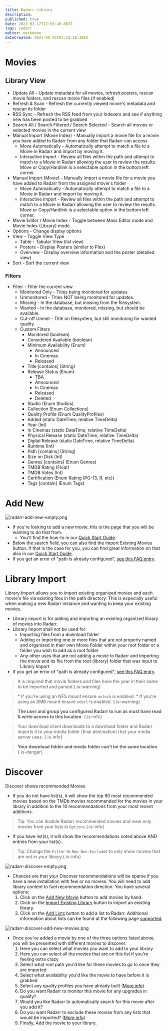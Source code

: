 ```yaml
---
title: Radarr Library
description: 
published: true
date: 2022-03-17T12:55:49.087Z
tags: radarr
editor: markdown
dateCreated: 2021-05-25T01:24:18.386Z
---
```


# Movies

## Library View

  - Update All - Update metadata for all movies, refresh posters, rescan movie folders, and rescan movie files (if enabled)
  - Refresh & Scan - Refresh the currently viewed movie's metadata and rescan its folder
  - RSS Sync - Refresh the RSS feed from your Indexers and see if anything new has been posted to be grabbed
  - Search All / Search Filtered / Search Selected - Search all movies or selected movies in the current view
  - Manual Import (Movie Index) - Manually import a movie file for a movie you have added to Radarr from any folder that Radarr can access
    - Move Automatically -  Automatically attempt to match a file to a Movie in Radarr and import by moving it.
    - Interactive Import -  Review all files within the path and attempt to match to a Movie in Radarr allowing the user to review the results. Move or Copy/Hardlink is a selectable option in the bottom left corner.
  - Manual Import (Movie) - Manually import a movie file for a movie you have added to Radarr from the assigned movie's folder
    - Move Automatically -  Automatically attempt to match a file to a Movie in Radarr and import by moving it.
    - Interactive Import -  Review all files within the path and attempt to match to a Movie in Radarr allowing the user to review the results. Move or Copy/Hardlink is a selectable option in the bottom left corner.
  - Movie Editor / Movie Index - Toggle between Mass Editor mode and Movie Index (Library) mode
  - Options - Change display options
  - View - Toggle View Type
    - Table - Tabular View (list view)
    - Posters - Display Posters (similar to Plex)
    - Overview - Display overview information and the poster (detailed view)
  - Sort - Sort the current view

### Filters

  - Filter - Filter the current view
    - Monitored Only - Titles being monitored for updates.
    - Unmonitored - Titles NOT being monitored for updates.
    - Missing - In the database, but missing from the filesystem.
    - Wanted - In the database, monitored, missing, but should be available.
    - Cut-off Unmet - Title on filesystem, but still monitoring for wanted quality.
    - Custom Filters
      - Monitored (boolean)
      - Considered Available (boolean)
      - Minimum Availability (Enum)
        - Announced
        - In Cinemas
        - Released
      - Title \[contains\] (String)
      - Release Status (Enum)
        - TBA
        - Announced
        - In Cinemas
        - Released
        - Deleted
      - Studio (Enum Studios)
      - Collection (Enum Collections)
      - Quality Profile (Enum QualityProfiles)
      - Added (static DateTime, relative TimeDelta)
      - Year (Int)
      - In Cinemas (static DateTime, relative TimeDelta)
      - Physical Release (static DateTime, relative TimeDelta)
      - Digital Release (static DateTime, relative TimeDelta)
      - Runtime (Int)
      - Path \[contains\] (String)
      - Size on Disk (Int)
      - Genres \[contains\] (Enum Genres)
      - TMDB Rating (Float)
      - TMDB Votes (Int)
      - Certification (Enum Rating (PG-13, R, etc))
      - Tags \[contain\] (Enum Tags)

# Add New

![radarr-add-new-empty.png](/assets/radarr/radarr-add-new-empty.png)

- If you're looking to add a new movie, this is the page that you will be wanting to do that from.
  - You'll find the how-to in our [Quick Start Guide](/radarr/quick-start-guide).
- Below the search field, you can also find the Import Existing Movies button. If that is the case for you, you can find great information on that also in our [Quick Start Guide](/radarr/quick-start-guide).
- If you get an error of "path is already configured", [see this FAQ entry](/radarr/faq#path-is-already-configured-for-an-existing-movie).

# Library Import

Library Import allows you to import existing organized movies and each movie's file via existing files in the path directory. This is especially useful when making a new Radarr instance and wanting to keep your existing movies.

- Library import is for adding and importing an existing organized library of movies into Radarr.
- Library Import shall not be used for:
  - Importing files from a download folder
  - Adding or Importing one or more files that are not properly named and organized in their own Movie Folder within your root folder or a folder you wish to add as a root folder
  - Any other uses that are not adding a movie to Radarr and importing the movie and its file from the root (library) folder that was input to Library Import
- If you get an error of "path is already configured", [see this FAQ entry](/radarr/faq#path-is-already-configured-for-an-existing-movie).
  
> It is required that movie folders and files have the year in their name to be imported and parsed.{.is-warning}

> \* If you're using an NFS mount ensure `nolock` is enabled.
> \* If you're using an SMB mount ensure `nobrl` is enabled.
{.is-warning}

> **The user and group you configured Radarr to run as must have read & write access to this location.** {.is-info}

> Your download client downloads to a download folder and Radarr imports it to your media folder (final destination) that your media server uses.
{.is-info}

> **Your download folder and media folder can’t be the same location**
{.is-danger}

# Discover

Discover shows recommended Movies

- If you do not have list(s), it will show the top 90 most recommended movies based on the TMDb movies recommended for the movies in your library in addition to the 10 recommendations from your most recent additions.

> Tip: You can disable Radarr recommended movies and view only movies from your lists in `Options`.{.is-info}

- If you have list(s), it will show the recommendations noted above AND entries from your list(s).

> Tip: Change the `Filter` to `New Non-Excluded` to only show movies that are not in your library.{.is-info}

![radarr-discover-empty.png](/assets/radarr/radarr-discover-empty.png)

- Chances are that your Discover recommendations will be sparse if you have a new installation with few or no movies. You will need to add library content to fuel recommendation direction. You have several options:
  1. Click on the [Add New Movie](/radarr/library#add-new) button to add movies by hand.
  1. Click on the [Import Existing Library](/radarr/library#library-import) button to import an existing library.
  1. Click on the [Add Lists](/radarr/settings#lists) button to add a list to Radarr. Additional information about lists can be found at the following page [supported](/radarr/faq#what-are-lists-and-what-can-they-do-for-me).

![radarr-discover-add-new-movies.png](/assets/radarr/radarr-discover-add-new-movies.png)

- Once you've added a movie by one of the three options listed above, you will be presented with different movies to discover.
    1. Here you can select what movies you want to add to your library
    1. Here you can select all the movies that are on this list if you're feeling extra crazy
    1. Select what root path you'd like for these movies to go to once they are imported
    1. Select what availability you'd like the movie to have before it is grabbed
    1. Select any quality profiles you have already built ([More info](/radarr/settings#quality-profiles))
    1. Do you want Radarr to monitor this movie for any upgrades in quality?
    1. Would you like Radarr to automatically search for this movie after you add it?
    1. Do you want Radarr to exclude these movies from any lists that would be imported? ([More info](/radarr/settings#list-exclusion))
    1. Finally, Add the movie to your library.
